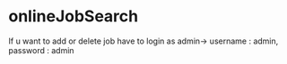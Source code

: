 ﻿# onlineJobSearch
 If u want to add or delete job have to login as admin->
 username : admin,
 password : admin
